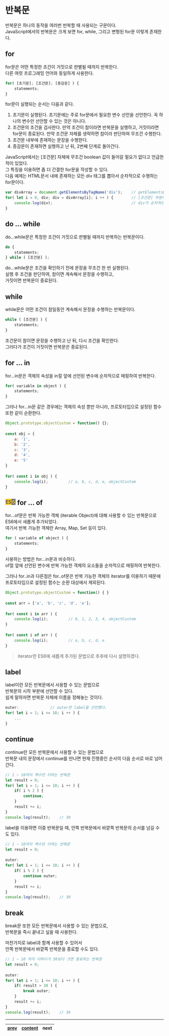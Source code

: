 # 반복문
반복문은 하나의 동작을 여러번 반복할 때 사용되는 구문이다.  
JavaScript에서의 반복문은 크게 보면 for, while, 그리고 변형된 for문 이렇게 존재한다.

## for
for문은 어떤 특정한 조건이 거짓으로 판별될 때까지 반복한다.  
다른 여럿 프로그래밍 언어와 동일하게 사용한다.
```js
for( [초기문]; [조건문]; [증감문] ) {
	statements;
}
```
for문이 실행되는 순서는 다음과 같다.  
1. 초기문이 실행된다. 초기문에는 주로 for문에서 필요한 변수 선언을 선언한다. 꼭 하나의 변수만 선언할 수 있는 것은 아니다.  
2. 조건문의 조건을 검사한다. 만약 조건이 참이라면 반복문을 실행하고, 거짓이라면 for문이 종료된다. 만약 조건문 자체를 생략하면 참이라 판단하여 무조건 수행한다.  
3. 조건문 내부에 존재하는 문장을 수행한다.  
4. 증감문이 존재하면 실행하고 난 뒤, 2번째 단계로 돌아간다.

JavaScript에서는 [조건문] 자체에 무조건 boolean 값이 들어갈 필요가 없다고 언급한 적이 있었다.  
그 특징을 이용하면 좀 더 간결한 for문을 작성할 수 있다.  
다음 예제는 HTML문서 내에 존재하는 모든 div 태그를 뽑아서 순차적으로 수행하는 for문이다.
```js
var divArray = document.getElementsByTagName('div');	// getElementsByTagName 함수는 태그 이름으로 DOM을 찾는 함수다.
for( let i = 0, div; div = divArray[i]; i ++ ) {		// [조건문] 부분에서 div 변수에 값을 할당 후 조건으로 판단된다.
	console.log(div);									// div가 순차적으로 출력된다.
}
```

## do ... while
do...while문은 특정한 조건이 거짓으로 판별될 때까지 반복하는 반복문이다.
```js
do {
	statements;
} while ( [조건문] );
```
do...while문은 조건을 확인하기 전에 문장을 무조건 한 번 실행된다.  
실행 후 조건을 판단하여, 참이면 계속해서 문장을 수행하고,  
거짓이면 반복문이 종료된다.

## while
while문은 어떤 조건이 참일동안 계속해서 문장을 수행하는 반복문이다.
```js
while ( [조건문] ) {
	statements;
}
```
조건문이 참이면 문장을 수행하고 난 뒤, 다시 조건을 확인한다.  
그러다가 조건이 거짓이면 반복문은 종료된다.

## for ... in
for...in문은 객체의 속성을 in절 앞에 선언된 변수에 순차적으로 매핑하여 반복한다.
```js
for( variable in object ) {
	statements;
}
```

그러나 for...in문 같은 경우에는 객체의 속성 뿐만 아니라, 프로토타입으로 설정된 함수 또한 같이 순환한다.  
```js
Object.prototype.objectCustom = function() {};

const obj = {
	a: '1',
    b: '2',
    c: '3',
    d: '4',
    e: '5'
}

for( const i in obj ) {
	console.log(i);			// a, b, c, d, e, objectCustom
}
``` 

## <img src="../image/es6.png" height="20" title="ECMAScript6"> for ... of
for...of문은 반복 가능한 객체 (iterable Object)에 대해 사용할 수 있는 반복문으로  
ES6에서 새롭게 추가되었다.  
여기서 반복 가능한 객체란 Array, Map, Set 등이 있다.
```js
for ( variable of object ) {
	statements;
}
```
사용하는 방법은 for...in문과 비슷하다.  
of절 앞에 선언된 변수에 반복 가능한 객체의 요소들을 순차적으로 매핑하여 반복한다.
  
그러나 for..in과 다른점은 for..of문은 반복 가능한 객체의 iterator를 이용하기 때문에  
프로토타입으로 설정된 함수는 순환 대상에서 제외된다.

```js
Object.prototype.objectCustom = function() { }

const arr = ['a', 'b', 'c', 'd', 'e'];

for( const i in arr ) {
	console.log(i);			// 0, 1, 2, 3, 4, objectCustom
}

for( const i of arr ) {
	console.log(i);			// a, b, c, d, e
}
```

> iterator란 ES6에 새롭게 추가된 문법으로 추후에 다시 설명하겠다.

## label
label이란 모든 반복문에서 사용할 수 있는 문법으로  
반복문의 시작 부분에 선언할 수 있다.  
쉽게 말하자면 반복문 자체에 이름을 정해놓는 것이다.
```js
outer:				// outer란 label을 선언했다.
for( let i = 1; i <= 10; i ++ ) {
	...
}
```

## continue
continue란 모든 반복문에서 사용할 수 있는 문법으로  
반복문 내의 문장에서 continue를 만나면 현재 진행중인 순서의 다음 순서로 바로 넘어간다.
```js
// 1 ~ 10까지 짝수만 더하는 반복문
let result = 0;
for( let i = 1; i <= 10; i ++ ) {
	if( i % 2 ) {
		continue;
	}
    result += i;
}
console.log(result);	// 30
```

label을 이용하면 이중 반복문일 때, 안쪽 반복문에서 바깥쪽 반복문의 순서를 넘길 수 도 있다.
```js
// 1 ~ 10까지 짝수만 더하는 반복문
let result = 0;

outer:
for( let i = 1; i <= 10; i ++ ) {
	if( i % 2 ) {
		continue outer;
	}
    result += i;
}
console.log(result);	// 30 
```

## break
break문 또한 모든 반복문에서 사용할 수 있는 문법으로,  
반복문을 즉시 끝내고 싶을 때 사용한다.  

마찬가지로 label과 함께 사용할 수 있어서  
안쪽 반복문에서 바깥쪽 반복문을 종료할 수도 있다.
```js
// 1 ~ 10 까지 더하다가 30보다 크면 종료하는 반복문
let result = 0;

outer:
for( let i = 1; i <= 10; i ++ ) {
	if( result > 30 ) {
		break outer;
	}
    result += i;
}
console.log(result);	// 36
```

---
|[prev](./05-control.ko-KR.md)|[content](./00-contents.ko-KR.md)|next|
|:--:|:--:|:--:|